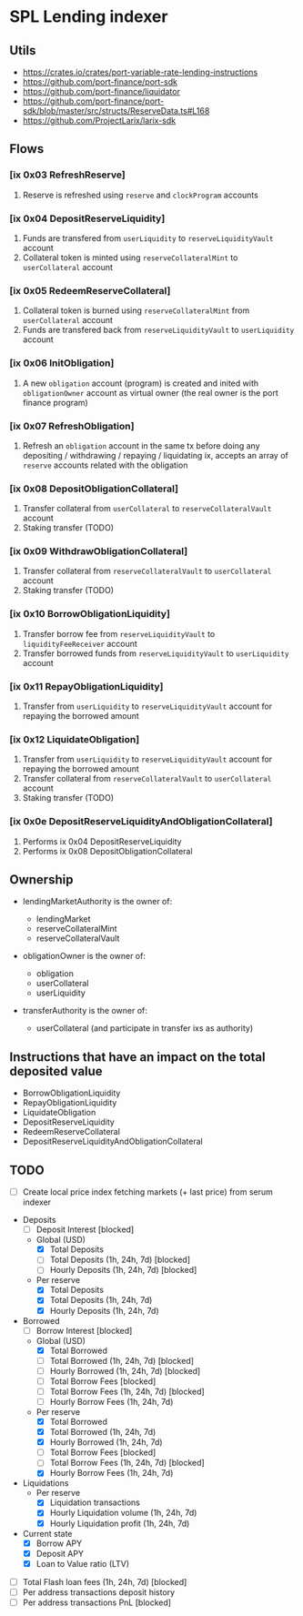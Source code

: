 # SPL Lending indexer

## Utils

- https://crates.io/crates/port-variable-rate-lending-instructions
- https://github.com/port-finance/port-sdk
- https://github.com/port-finance/liquidator
- https://github.com/port-finance/port-sdk/blob/master/src/structs/ReserveData.ts#L168
- https://github.com/ProjectLarix/larix-sdk

## Flows

### [ix 0x03 RefreshReserve]

1. Reserve is refreshed using `reserve` and `clockProgram` accounts

### [ix 0x04 DepositReserveLiquidity]

1. Funds are transfered from `userLiquidity` to `reserveLiquidityVault` account
2. Collateral token is minted using `reserveCollateralMint` to `userCollateral` account

### [ix 0x05 RedeemReserveCollateral]

1. Collateral token is burned using `reserveCollateralMint` from `userCollateral` account
2. Funds are transfered back from `reserveLiquidityVault` to `userLiquidity` account

### [ix 0x06 InitObligation]

1. A new `obligation` account (program) is created and inited with `obligationOwner` account as virtual owner (the real owner is the port finance program)

### [ix 0x07 RefreshObligation]

1. Refresh an `obligation` account in the same tx before doing any depositing / withdrawing / repaying / liquidating ix, accepts an array of `reserve` accounts related with the obligation

### [ix 0x08 DepositObligationCollateral]

1. Transfer collateral from `userCollateral` to `reserveCollateralVault` account
2. Staking transfer (TODO)

### [ix 0x09 WithdrawObligationCollateral]

1. Transfer collateral from `reserveCollateralVault` to `userCollateral` account
2. Staking transfer (TODO)

### [ix 0x10 BorrowObligationLiquidity]

1. Transfer borrow fee from `reserveLiquidityVault` to `liquidityFeeReceiver` account
2. Transfer borrowed funds from `reserveLiquidityVault` to `userLiquidity` account

### [ix 0x11 RepayObligationLiquidity]

1. Transfer from `userLiquidity` to `reserveLiquidityVault` account for repaying the borrowed amount 

### [ix 0x12 LiquidateObligation]

1. Transfer from `userLiquidity` to `reserveLiquidityVault` account for repaying the borrowed amount
2. Transfer collateral from `reserveCollateralVault` to `userCollateral` account
3. Staking transfer (TODO)

### [ix 0x0e DepositReserveLiquidityAndObligationCollateral]

1. Performs ix 0x04 DepositReserveLiquidity
2. Performs ix 0x08 DepositObligationCollateral

## Ownership

- lendingMarketAuthority is the owner of:
  - lendingMarket
  - reserveCollateralMint
  - reserveCollateralVault

- obligationOwner is the owner of:
  - obligation
  - userCollateral
  - userLiquidity

- transferAuthority is the owner of:
  - userCollateral (and participate in transfer ixs as authority)

## Instructions that have an impact on the total deposited value

- BorrowObligationLiquidity
- RepayObligationLiquidity
- LiquidateObligation
- DepositReserveLiquidity
- RedeemReserveCollateral
- DepositReserveLiquidityAndObligationCollateral

## TODO

- [ ] Create local price index fetching markets (+ last price) from serum indexer

- Deposits
  - [ ] Deposit Interest [blocked]
  - Global (USD)
    - [x] Total Deposits
    - [ ] Total Deposits (1h, 24h, 7d) [blocked]
    - [ ] Hourly Deposits (1h, 24h, 7d) [blocked]
  - Per reserve
    - [x] Total Deposits
    - [x] Total Deposits (1h, 24h, 7d)
    - [x] Hourly Deposits (1h, 24h, 7d)

- Borrowed
  - [ ] Borrow Interest [blocked]
  - Global (USD)
    - [x] Total Borrowed
    - [ ] Total Borrowed (1h, 24h, 7d) [blocked]
    - [ ] Hourly Borrowed (1h, 24h, 7d) [blocked]
    - [ ] Total Borrow Fees [blocked]
    - [ ] Total Borrow Fees (1h, 24h, 7d) [blocked]
    - [ ] Hourly Borrow Fees (1h, 24h, 7d)
  - Per reserve
    - [x] Total Borrowed
    - [x] Total Borrowed (1h, 24h, 7d)
    - [x] Hourly Borrowed (1h, 24h, 7d)
    - [ ] Total Borrow Fees [blocked]
    - [ ] Total Borrow Fees (1h, 24h, 7d) [blocked]
    - [x] Hourly Borrow Fees (1h, 24h, 7d)

- Liquidations
  - Per reserve
    - [x] Liquidation transactions
    - [x] Hourly Liquidation volume (1h, 24h, 7d)
    - [x] Hourly Liquidation profit (1h, 24h, 7d)

- Current state
  - [x] Borrow APY
  - [x] Deposit APY
  - [x] Loan to Value ratio (LTV)

- [ ] Total Flash loan fees (1h, 24h, 7d) [blocked]
- [ ] Per address transactions deposit history
- [ ] Per address transactions PnL [blocked]
